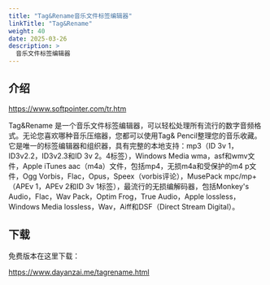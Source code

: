 ```yaml
---
title: "Tag&Rename音乐文件标签编辑器"
linkTitle: "Tag&Rename"
weight: 40
date: 2025-03-26
description: >
  音乐文件标签编辑器
---
```


## 介绍

https://www.softpointer.com/tr.htm

Tag&Rename 是一个音乐文件标签编辑器，可以轻松处理所有流行的数字音频格式。无论您喜欢哪种音乐压缩器，您都可以使用Tag& Pencil整理您的音乐收藏。它是唯一的标签编辑器和组织器，具有完整的本地支持：mp3（ID 3v 1，ID3v2.2，ID3v2.3和ID 3v 2。4标签），Windows Media wma，asf和wmv文件，Apple iTunes aac（m4a）文件，包括mp4，无损m4a和受保护的m4 p文件，Ogg Vorbis，Flac，Opus，Speex（vorbis评论），MusePack mpc/mp+（APEv 1，APEv 2和ID 3v 1标签），最流行的无损编解码器，包括Monkey's Audio，Flac，Wav Pack，Optim Frog，True Audio，Apple lossless，Windows Media lossless，Wav，Aiff和DSF（Direct Stream Digital）。

## 下载

免费版本在这里下载：

https://www.dayanzai.me/tagrename.html



